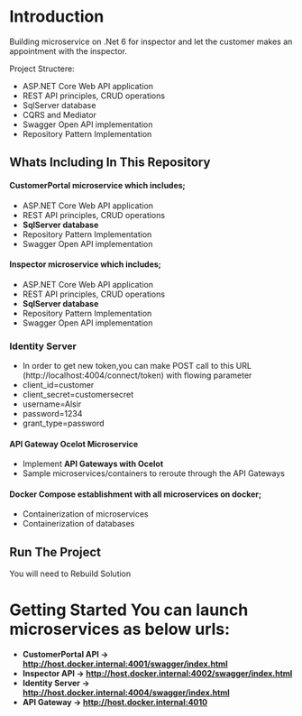 
# Introduction  
Building microservice on .Net 6 for inspector and let the customer makes an appointment with the inspector.


Project Structere:
- ASP.NET Core Web API application
- REST API principles, CRUD operations
- SqlServer database
- CQRS and Mediator 
- Swagger Open API implementation
- Repository Pattern Implementation

## Whats Including In This Repository

#### CustomerPortal microservice which includes; 
* ASP.NET Core Web API application 
* REST API principles, CRUD operations
* **SqlServer database** 
* Repository Pattern Implementation
* Swagger Open API implementation

#### Inspector microservice which includes; 
* ASP.NET Core Web API application 
* REST API principles, CRUD operations
* **SqlServer database** 
* Repository Pattern Implementation
* Swagger Open API implementation

### Identity Server
* In order to get new token,you can make POST call to this URL (http://localhost:4004/connect/token) with flowing parameter
* client_id=customer
* client_secret=customersecret
* username=Alsir
* password=1234
* grant_type=password

#### API Gateway Ocelot Microservice
* Implement **API Gateways with Ocelot**
* Sample microservices/containers to reroute through the API Gateways

#### Docker Compose establishment with all microservices on docker;
* Containerization of microservices
* Containerization of databases
	



## Run The Project
You will need to Rebuild Solution



# Getting Started You can **launch microservices** as below urls:

* **CustomerPortal API -> http://host.docker.internal:4001/swagger/index.html**
* **Inspector API -> http://host.docker.internal:4002/swagger/index.html**
* **Identity Server -> http://host.docker.internal:4004/swagger/index.html**
* **API Gateway -> http://host.docker.internal:4010**



